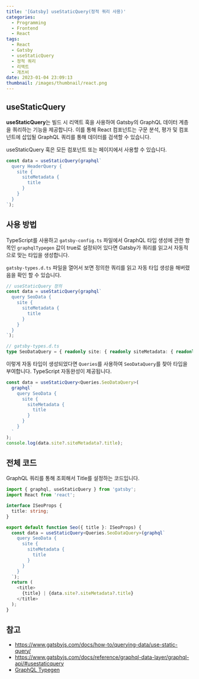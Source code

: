```yaml
---
title: '[Gatsby] useStaticQuery(정적 쿼리 사용)'
categories:
  - Programming
  - Frontend
  - React
tags:
  - React
  - Gatsby
  - useStaticQuery
  - 정적 쿼리
  - 리액트
  - 개츠비
date: 2023-01-04 23:09:13
thumbnail: /images/thumbnail/react.png
---
```


## useStaticQuery

**useStaticQuery**는 빌드 시 리액트 훅을 사용하여 Gatsby의 GraphQL 데이터 계층을 쿼리하는 기능을 제공합니다. 이를 통해 React 컴포넌트는 구문 분석, 평가 및 컴포넌트에 삽입될 GraphQL 쿼리를 통해 데이터를 검색할 수 있습니다.

useStaticQuery 훅은 모든 컴포넌트 또는 페이지에서 사용할 수 있습니다.

```ts
const data = useStaticQuery(graphql`
  query HeaderQuery {
    site {
      siteMetadata {
        title
      }
    }
  }
`);
```

## 사용 방법

TypeScript를 사용하고 `gatsby-config.ts` 파일에서 GraphQL 타입 생성에 관한 항목인 `graphqlTypegen` 값이 true로 설정되어 있다면 Gatsby가 쿼리를 읽고서 자동적으로 맞는 타입을 생성합니다.

`gatsby-types.d.ts` 파일을 열어서 보면 정의한 쿼리를 읽고 자동 타입 생성을 해버렸음을 확인 할 수 있습니다.

```ts
// useStaticQuery 정의
const data = useStaticQuery(graphql`
  query SeoData {
    site {
      siteMetadata {
        title
      }
    }
  }
`);
```

```ts
// gatsby-types.d.ts
type SeoDataQuery = { readonly site: { readonly siteMetadata: { readonly title: string | null } | null } | null };
```

이렇게 자동 타입이 생성되었다면 `Queries`를 사용하여 `SeoDataQuery`를 찾아 타입을 부여합니다. TypeScript 자동완성이 제공됩니다.

```ts
const data = useStaticQuery<Queries.SeoDataQuery>(
  graphql`
    query SeoData {
      site {
        siteMetadata {
          title
        }
      }
    }
  `
);
console.log(data.site?.siteMetadata?.title);
```

## 전체 코드

GraphQL 쿼리를 통해 조회해서 Title를 설정하는 코드입니다.

```ts
import { graphql, useStaticQuery } from 'gatsby';
import React from 'react';

interface ISeoProps {
  title: string;
}

export default function Seo({ title }: ISeoProps) {
  const data = useStaticQuery<Queries.SeoDataQuery>(graphql`
    query SeoData {
      site {
        siteMetadata {
          title
        }
      }
    }
  `);
  return (
    <title>
      {title} | {data.site?.siteMetadata?.title}
    </title>
  );
}
```

## 참고

- https://www.gatsbyjs.com/docs/how-to/querying-data/use-static-query/
- https://www.gatsbyjs.com/docs/reference/graphql-data-layer/graphql-api/#usestaticquery
- [GraphQL Typegen](https://www.gatsbyjs.com/docs/how-to/local-development/graphql-typegen/)
